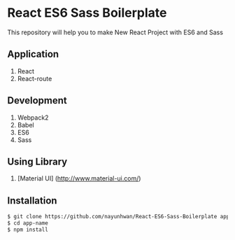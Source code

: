# React ES6 Sass Boilerplate
This repository will help you to make New React Project with ES6 and Sass 

## Application
1. React
2. React-route

## Development
1. Webpack2
2. Babel
3. ES6
4. Sass

## Using Library
1. [Material UI] (http://www.material-ui.com/)


## Installation
```sh
$ git clone https://github.com/nayunhwan/React-ES6-Sass-Boilerplate app-name
$ cd app-name
$ npm install
```
